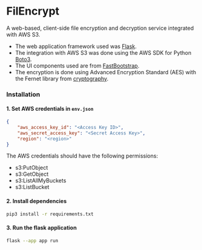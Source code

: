 # FilEncrypt
A web-based, client-side file encryption and decryption service integrated with AWS S3.

- The web application framework used was [Flask](https://flask.palletsprojects.com/en/2.2.x/).
- The integration with AWS S3 was done using the AWS SDK for Python [Boto3](https://boto3.amazonaws.com/v1/documentation/api/latest/index.html). 
- The UI components used are from [FastBootstrap](https://fastbootstrap.com/).
- The encryption is done using Advanced Encryption Standard (AES) with the Fernet library from [cryptography](https://cryptography.io/en/latest/fernet/).

### Installation
#### 1. Set AWS credentials in `env.json`
```json
{
    "aws_access_key_id": "<Access Key ID>",
    "aws_secret_access_key": "<Secret Access Key>",
    "region": "<region>"
}
```
The AWS credentials should have the following permissions:
- s3:PutObject
- s3:GetObject
- s3:ListAllMyBuckets
- s3:ListBucket
            
#### 2. Install dependencies
```bash
pip3 install -r requirements.txt
```
#### 3. Run the flask application
```bash
flask --app app run
```
